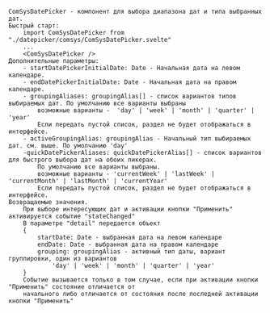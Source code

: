     ComSysDatePicker - компонент для выбора диапазона дат и типа выбранных дат.
    Быстрый старт:
        import ComSysDatePicker from "./datepicker/comsys/ComSysDatePicker.svelte"
        ...
        <ComSysDatePicker />
    Дополнительные параметры:
        - startDatePickerInitialDate: Date - Начальная дата на левом календаре.
        - endDatePickerInitialDate: Date - Начальная дата на правом календаре.
        - groupingAliases: groupingAlias[] - список вариантов типов выбираемых дат. По умолчанию все варианты выбраны
            возможные варианты -  'day' | 'week' | 'month' | 'quarter' | 'year'
            Если передать пустой список, раздел не будет отображаться в интерфейсе.
        - activeGroupingAlias: groupingAlias - Начальный тип выбираемых дат. см. выше. По умолчанию 'day'
        -quickDatePickerAliases: quickDatePickerAlias[] - список вариантов для быстрого выбора дат на обоих пикерах.
            По умолчанию все варианты выбраны.
            возможные варианты - 'currentWeek' | 'lastWeek' | 'currentMonth' | 'lastMonth' | 'currentYear'
            Если передать пустой список, раздел не будет отображаться в интерфейсе.
    Возвращаемые значения.
        При выборе интересующих дат и активации кнопки "Применить" активируется событие "stateChanged"
        В параметре "detail" передается объект
        {
            startDate: Date - выбранная дата на левом календаре
            endDate: Date - выбранная дата на правом календаре
            grouping: groupingAlias - активный тип даты, вариант группировки, один из вариантов
                'day' | 'week' | 'month' | 'quarter' | 'year'
        }
        Событие вызывается только в том случае, если при активации кнопки "Применить" состояние отличается от
        начального либо отличается от состояния после последней активации кнопки "Применить"